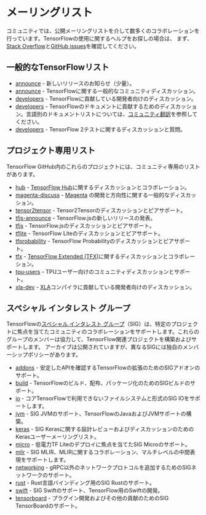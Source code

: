 # メーリングリスト

コミュニティでは、公開メーリングリストを介して数多くのコラボレーションを行っています。TensorFlowの使用に関するヘルプをお探しの場合は、 まず、[Stack Overflow](https://stackoverflow.com/questions/tagged/tensorflow)と[GitHub issues](https://github.com/tensorflow/tensorflow/issues)を確認してください。

## 一般的なTensorFlowリスト

- [announce](https://groups.google.com/a/tensorflow.org/d/forum/announce) - 新しいリリースのお知らせ（少量）。
- [announce](https://groups.google.com/a/tensorflow.org/d/forum/discuss) - TensorFlowに関する一般的なコミュニティディスカッション。
- [developers](https://groups.google.com/a/tensorflow.org/d/forum/developers) - TensorFlowに貢献している開発者向けのディスカッション。
- [developers](https://groups.google.com/a/tensorflow.org/d/forum/docs) - TensorFlowのドキュメントに貢献するためのディスカッション。言語別のドキュメントリストについては、[コミュニティ翻訳](https://www.tensorflow.org/community/contribute/docs#community_translations)を参照してください。
- [developers](https://groups.google.com/a/tensorflow.org/d/forum/testing) - TensorFlow 2テストに関するディスカッションと質問。

## プロジェクト専用リスト

TensorFlow GitHub内のこれらのプロジェクトには、コミュニティ専用のリストがあります。

- [hub](https://groups.google.com/a/tensorflow.org/d/forum/hub) -  [TensorFlow Hub](https://github.com/tensorflow/hub)に関するディスカッションとコラボレーション。
- [magenta-discuss](https://groups.google.com/a/tensorflow.org/d/forum/magenta-discuss) - [Magenta](https://magenta.tensorflow.org/) の開発と方向性に関する一般的なディスカッション。
- [tensor2tensor](https://groups.google.com/d/forum/tensor2tensor) - Tensor2Tensorのディスカッションとピアサポート。
- [tfjs-announce](https://groups.google.com/a/tensorflow.org/d/forum/tfjs-announce) - TensorFlow.jsの新しいリリースの発表。
- [tfjs](https://groups.google.com/a/tensorflow.org/d/forum/tfjs) - TensorFlow.jsのディスカッションとピアサポート。
- [tflite](https://groups.google.com/a/tensorflow.org/d/forum/tflite) - TensorFlow Liteのディスカッションとピアサポート。
- [tfprobability](https://groups.google.com/a/tensorflow.org/d/forum/tfprobability) - TensorFlow Probabilityのディスカッションとピアサポート。
- [tfx](https://groups.google.com/a/tensorflow.org/forum/#!forum/tfx) - [TensorFlow Extended (TFX)](https://www.tensorflow.org/tfx/)に関するディスカッションとコラボレーション。
- [tpu-users](https://groups.google.com/a/tensorflow.org/d/forum/tpu-users) - TPUユーザー向けのコミュニティディスカッションとサポート。
- [xla-dev](https://groups.google.com/forum/#!forum/xla-dev) - [XLA](https://www.tensorflow.org/xla)コンパイラに貢献している開発者向けのディスカッション。

## スペシャル インタレスト グループ

TensorFlowの[スペシャル インタレスト グループ](https://github.com/tensorflow/community/tree/master/sigs)（SIG）は、特定のプロジェクトに焦点を当てたコミュニティのコラボレーションをサポートします。これらのグループのメンバーは協力して、TensorFlow関連プロジェクトを構築およびサポートします。 アーカイブは公開されていますが、異なるSIGには独自のメンバーシップポリシーがあります。

- [addons](https://groups.google.com/a/tensorflow.org/d/forum/addons) - 安定したAPIを確認するTensorFlowの拡張のためのSIGアドオンのサポート。
- [build](https://groups.google.com/a/tensorflow.org/d/forum/build) - TensorFlowのビルド、配布、パッケージ化のためのSIGビルドのサポート。
- [io](https://groups.google.com/a/tensorflow.org/d/forum/io) - コアTensorFlowで利用できないファイルシステムと形式のSIG IOをサポートします。
- [jvm](https://groups.google.com/a/tensorflow.org/d/forum/jvm) - SIG JVMのサポート、TensorFlowのJavaおよびJVMサポートの構築。
- [keras](https://groups.google.com/forum/#!forum/keras-users) - SIG Kerasに関する設計レビューおよびディスカッションのためのKerasユーザーメーリングリスト。
- [micro](https://groups.google.com/a/tensorflow.org/d/forum/micro) - 低電力TF Liteのデプロイに焦点を当てたSIG Microのサポート。
- [mlir](https://groups.google.com/a/tensorflow.org/d/forum/mlir) - SIG MLIR、MLIRに関するコラボレーション、マルチレベルの中間表現をサポートします。
- [networking](https://groups.google.com/a/tensorflow.org/d/forum/networking) - gRPC以外のネットワークプロトコルを追加するためのSIGネットワークのサポート。
- [rust](https://groups.google.com/a/tensorflow.org/d/forum/rust) - Rust言語バインディング用のSIG Rustのサポート。
- [swift](https://groups.google.com/a/tensorflow.org/d/forum/swift) - SIG Swiftのサポート、TensorFlow用のSwiftの開発。
- [tensorboard](https://groups.google.com/a/tensorflow.org/d/forum/tensorboard) - プラグイン開発およびその他の貢献のためのSIG TensorBoardのサポート。
